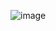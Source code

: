 ![image](https://user-images.githubusercontent.com/68761119/142728286-1b7aa176-955a-47ef-9bdc-72a1938305bf.png)
